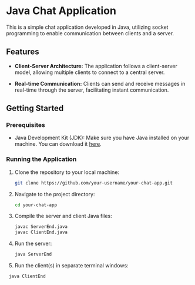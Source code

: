 # Java Chat Application

This is a simple chat application developed in Java, utilizing socket programming to enable communication between clients and a server.

## Features

- **Client-Server Architecture:** The application follows a client-server model, allowing multiple clients to connect to a central server.

- **Real-time Communication:** Clients can send and receive messages in real-time through the server, facilitating instant communication.


## Getting Started

### Prerequisites

- Java Development Kit (JDK): Make sure you have Java installed on your machine. You can download it [here](https://www.oracle.com/java/technologies/javase-downloads.html).

### Running the Application

1. Clone the repository to your local machine:

   ```bash
   git clone https://github.com/your-username/your-chat-app.git
   
2. Navigate to the project directory:
     ```bash
    cd your-chat-app

3. Compile the server and client Java files:
      ```bash
    javac ServerEnd.java
    javac ClientEnd.java

4. Run the server:
      ```bash
    java ServerEnd

6. Run the client(s) in separate terminal windows:
  ```bash
   java ClientEnd


